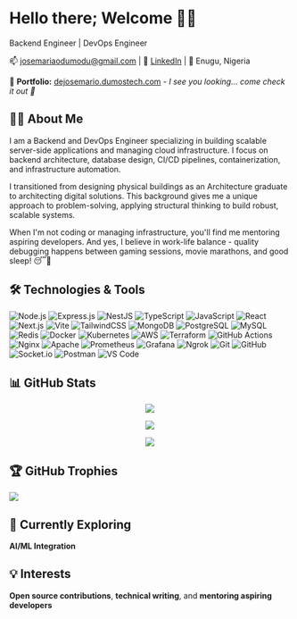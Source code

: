 # Hello there; Welcome 👋🏾

Backend Engineer | DevOps Engineer

📫 josemariaodumodu@gmail.com | 🔗 [LinkedIn](https://www.linkedin.com/in/dejosemario/) | 📍 Enugu, Nigeria

🚀 **Portfolio:** [dejosemario.dumostech.com](https://dejosemario.dumostech.com/) - *I see you looking... come check it out 👀*

## 👨‍💻 About Me
I am a Backend and DevOps Engineer specializing in building scalable server-side applications and managing cloud infrastructure. I focus on backend architecture, database design, CI/CD pipelines, containerization, and infrastructure automation.

I transitioned from designing physical buildings as an Architecture graduate to architecting digital solutions. This background gives me a unique approach to problem-solving, applying structural thinking to build robust, scalable systems.

When I'm not coding or managing infrastructure, you'll find me mentoring aspiring developers. And yes, I believe in work-life balance - quality debugging happens between gaming sessions, movie marathons, and good sleep! 😴💪

  
## 🛠️ Technologies & Tools 
![Node.js](https://img.shields.io/badge/Node.js-339933?style=for-the-badge&logo=nodedotjs&logoColor=white)
![Express.js](https://img.shields.io/badge/Express.js-000000?style=for-the-badge&logo=express&logoColor=white)
![NestJS](https://img.shields.io/badge/NestJS-E0234E?style=for-the-badge&logo=nestjs&logoColor=white)
![TypeScript](https://img.shields.io/badge/TypeScript-3178C6?style=for-the-badge&logo=typescript&logoColor=white)
![JavaScript](https://img.shields.io/badge/JavaScript-F7DF1E?style=for-the-badge&logo=javascript&logoColor=black)
![React](https://img.shields.io/badge/React-61DAFB?style=for-the-badge&logo=react&logoColor=black)
![Next.js](https://img.shields.io/badge/Next.js-000000?style=for-the-badge&logo=nextdotjs&logoColor=white)
![Vite](https://img.shields.io/badge/Vite-646CFF?style=for-the-badge&logo=vite&logoColor=white)
![TailwindCSS](https://img.shields.io/badge/Tailwind_CSS-06B6D4?style=for-the-badge&logo=tailwindcss&logoColor=white)
![MongoDB](https://img.shields.io/badge/MongoDB-47A248?style=for-the-badge&logo=mongodb&logoColor=white)
![PostgreSQL](https://img.shields.io/badge/PostgreSQL-4169E1?style=for-the-badge&logo=postgresql&logoColor=white)
![MySQL](https://img.shields.io/badge/MySQL-4479A1?style=for-the-badge&logo=mysql&logoColor=white)
![Redis](https://img.shields.io/badge/Redis-DC382D?style=for-the-badge&logo=redis&logoColor=white)
![Docker](https://img.shields.io/badge/Docker-2496ED?style=for-the-badge&logo=docker&logoColor=white)
![Kubernetes](https://img.shields.io/badge/Kubernetes-326CE5?style=for-the-badge&logo=kubernetes&logoColor=white)
![AWS](https://img.shields.io/badge/AWS-232F3E?style=for-the-badge&logo=amazonaws&logoColor=white)
![Terraform](https://img.shields.io/badge/Terraform-7B42BC?style=for-the-badge&logo=terraform&logoColor=white)
![GitHub Actions](https://img.shields.io/badge/GitHub_Actions-2088FF?style=for-the-badge&logo=githubactions&logoColor=white)
![Nginx](https://img.shields.io/badge/Nginx-009639?style=for-the-badge&logo=nginx&logoColor=white)
![Apache](https://img.shields.io/badge/Apache-D22128?style=for-the-badge&logo=apache&logoColor=white)
![Prometheus](https://img.shields.io/badge/Prometheus-E6522C?style=for-the-badge&logo=prometheus&logoColor=white)
![Grafana](https://img.shields.io/badge/Grafana-F46800?style=for-the-badge&logo=grafana&logoColor=white)
![Ngrok](https://img.shields.io/badge/Ngrok-1F1E37?style=for-the-badge&logo=ngrok&logoColor=white)
![Git](https://img.shields.io/badge/Git-F05032?style=for-the-badge&logo=git&logoColor=white)
![GitHub](https://img.shields.io/badge/GitHub-181717?style=for-the-badge&logo=github&logoColor=white)
![Socket.io](https://img.shields.io/badge/Socket.io-010101?style=for-the-badge&logo=socketdotio&logoColor=white)
![Postman](https://img.shields.io/badge/Postman-FF6C37?style=for-the-badge&logo=postman&logoColor=white)
![VS Code](https://img.shields.io/badge/VS_Code-007ACC?style=for-the-badge&logo=visualstudiocode&logoColor=white)

## 📊 GitHub Stats

<div align="center">
  
  ![](https://github-readme-stats.vercel.app/api?username=dejosemario&theme=radical&hide_border=false&include_all_commits=true&count_private=true)
  
  ![](https://github-readme-streak-stats.herokuapp.com/?user=dejosemario&theme=radical&hide_border=false)
  
  ![](https://github-readme-stats.vercel.app/api/top-langs/?username=dejosemario&theme=radical&hide_border=false&include_all_commits=true&count_private=true&layout=compact)
  
</div>

## 🏆 GitHub Trophies

![](https://github-profile-trophy.vercel.app/?username=dejosemario&theme=radical&no-frame=false&no-bg=false&margin-w=4)

## 🌱 Currently Exploring
**AI/ML Integration**

## 💡 Interests
**Open source contributions**, **technical writing**, and **mentoring aspiring developers**
